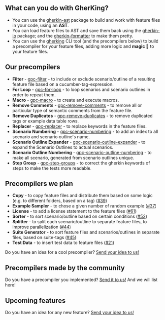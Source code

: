 ## What can you do with **GherKing**?

* You can use the [gherkin-ast](https://github.com/gherking/gherkin-ast) package to build and work with feature files in your code, using an **AST**.
* You can load feature files to AST and save them back using the [gherkin-io](https://github.com/gherking/gherkin-io) package; and the [gherkin-formatter](https://github.com/gherking/gherkin-formatter) to make them pretty.
* You can use the [gherking](https://github.com/gherking/gherking) CLI tool (and the precompilers below) to build a precompiler for your feature files, adding more logic and **magic 🌈** to your feature files.

## Our precompilers

* **Filter** - [gpc-filter](https://github.com/gherking/gpc-filter) - to include or exclude scenario/outline of a resulting feature file based on a cucumber-tag-expression.
* **For Loop** - [gpc-for-loop](https://github.com/gherking/gpc-for-loop) - to loop scenarios and scenario outlines in order to repeat them.
* **Macro** - [gpc-macro](https://github.com/gherking/gpc-macro) - to create and execute macros.
* **Remove Comments** - [gpc-remove-comments](https://github.com/gherking/gpc-remove-comments) - to remove all or particular type of semantic comments from the feature file.
* **Remove Duplicates** - [gpc-remove-duplicates](https://github.com/gherking/gpc-remove-duplicates) - to remove duplicated tags or example data table rows.
* **Replacer** - [gpc-replacer](https://github.com/gherking/gpc-replacer) - to replace keywords in the feature files.
* **Scenario Numbering** - [gpc-scenario-numbering](https://github.com/gherking/gpc-scenario-numbering) - to add an index to all scenario and scenario outline's name.
* **Scenario Outline Expander** - [gpc-scenario-outline-expander](https://github.com/gherking/gpc-scenario-outline-expander) - to expand the Scenario Outlines to actual scenarios.
* **Scenario Outline Numbering** - [gpc-scenario-outline-numbering](https://github.com/gherking/gpc-scenario-outline-numbering) - to make all scenario, generated from scenario outlines unique.
* **Step Group** - [gpc-step-groups](https://github.com/gherking/gpc-step-groups) - to correct the gherkin keywords of steps to make the tests more readable.

## Precompilers we plan

* **Copy** - to copy feature files and distribute them based on some logic (e.g. to different folders, based on a tag) ([#39](https://github.com/gherking/gherking/issues/39))
* **Example Sampler** - to chose a given number of random example ([#37](https://github.com/gherking/gherking/issues/37))
* **License** - to add a license statement to the feature files ([#61](https://github.com/gherking/gherking/issues/61))
* **Sorter** - to sort scenario/outline based on certain conditions ([#52](https://github.com/gherking/gherking/issues/52))
* **Splitter** - to split each scenario/outline to separate feature files, to improve parallelization ([#44](https://github.com/gherking/gherking/issues/44))
* **Suite Generator** - to sort feature files and scenarios/outlines in separate files, based on suite-tags ([#45](https://github.com/gherking/gherking/issues/45))
* **Test Data** - to insert test data to feature files ([#21](https://github.com/gherking/gherking/issues/21))

Do you have an idea for a cool precompiler? [Send your idea to us!](https://github.com/gherking/gherking/issues/new?assignees=judit-nahaj%2C+szikszail&labels=enhancement&template=precompiler-request.md&title=%5BGPC%5D+The+name+of+the+precompiler)

## Precompilers made by the community

Do you have a precompiler you implemented? [Send it to us!](https://github.com/gherking/gherking/issues/new?assignees=judit-nahaj%2C+szikszail&labels=enhancement&template=precompiler-request.md&title=%5BGPC%5D+New+OSS+precompiler) And we will list here!

## Upcoming features

Do you have an idea for any new feature? [Send your idea to us!](https://github.com/gherking/gherking/issues/new?assignees=judit-nahaj%2C+szikszail&labels=enhancement&template=feature-request.md&title=%5BIMPR%5D+A+short+description%2Fname+of+the+new+feature)
